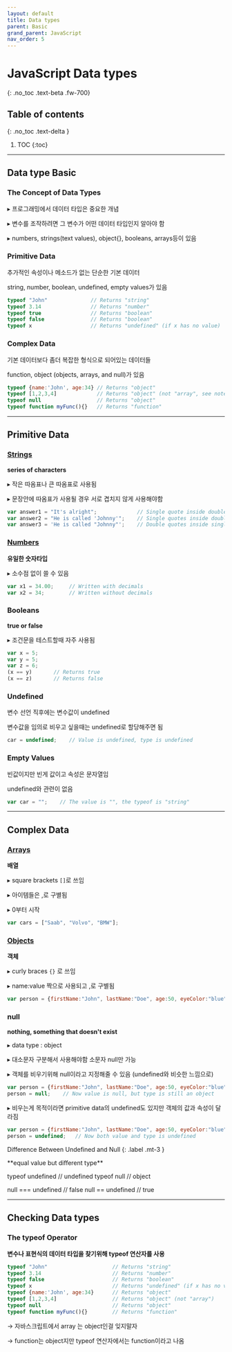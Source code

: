 ```yaml
---
layout: default
title: Data types
parent: Basic
grand_parent: JavaScript
nav_order: 5
---
```


# JavaScript Data types
{: .no_toc .text-beta .fw-700}

## Table of contents
{: .no_toc .text-delta }

1. TOC
{:toc}

---

## Data type Basic

### The Concept of Data Types

&#9656; 프로그래밍에서 데이터 타입은 중요한 개념

&#9656; 변수를 조작하려면 그 변수가 어떤 데이터 타입인지 알아야 함

&#9656; numbers, strings(text values), object{}, booleans, arrays등이 있음

### Primitive Data

추가적인 속성이나 메소드가 없는 단순한 기본 데이터

string, number, boolean, undefined, empty values가 있음

```js
typeof "John"              // Returns "string"
typeof 3.14                // Returns "number"
typeof true                // Returns "boolean"
typeof false               // Returns "boolean"
typeof x                   // Returns "undefined" (if x has no value)
```

### Complex Data

기본 데이터보다 좀더 복잡한 형식으로 되어있는 데이터들 

function, object (objects, arrays, and null)가 있음

```js
typeof {name:'John', age:34} // Returns "object"
typeof [1,2,3,4]             // Returns "object" (not "array", see note below)
typeof null                  // Returns "object"
typeof function myFunc(){}   // Returns "function"
```

---

## Primitive Data

### [Strings](https://gekdev.github.io/docs/javascript/strings/)

**series of characters**

&#9656; 작은 따옴표나 큰 따옴표로 사용됨

&#9656; 문장안에 따옴표가 사용될 경우 서로 겹치지 않게 사용해야함

```js
var answer1 = "It's alright";             // Single quote inside double quotes
var answer2 = "He is called 'Johnny'";    // Single quotes inside double quotes
var answer3 = 'He is called "Johnny"';    // Double quotes inside single quotes
```

### [Numbers](https://gekdev.github.io/docs/javascript/numbers/)

**유일한 숫자타입**

&#9656; 소수점 없이 쓸 수 있음

```js
var x1 = 34.00;     // Written with decimals
var x2 = 34;        // Written without decimals
```

### Booleans

**true or false**

&#9656; 조건문을 테스트할때 자주 사용됨

```js
var x = 5;
var y = 5;
var z = 6;
(x == y)       // Returns true
(x == z)       // Returns false
```

### Undefined

변수 선언 직후에는 변수값이 undefined

변수값을 임의로 비우고 싶을때는 undefined로 할당해주면 됨


```js
car = undefined;    // Value is undefined, type is undefined
```

### Empty Values

빈값이지만 빈게 값이고 속성은 문자열임

undefined와 관련이 없음

```js
var car = "";    // The value is "", the typeof is "string"
```

---

## Complex Data

### [Arrays](https://gekdev.github.io/docs/javascript/array/)

**배열**

&#9656; square brackets `[]`로 쓰임

&#9656; 아이템들은 ,로 구별됨

&#9656; 0부터 시작

```js
var cars = ["Saab", "Volvo", "BMW"];
```

### [Objects](https://gekdev.github.io/docs/javascript/objects/)

**객체**

&#9656; curly braces `{}` 로 쓰임

&#9656; name:value 짝으로 사용되고 ,로 구별됨

```js
var person = {firstName:"John", lastName:"Doe", age:50, eyeColor:"blue"};
```

### null

**nothing, something that doesn't exist**

&#9656; data type : object

&#9656; 대소문자 구분해서 사용해야함 소문자 null만 가능

&#9656; 객체를 비우기위해 null이라고 지정해줄 수 있음 (undefined와 비슷한 느낌으로)

```js
var person = {firstName:"John", lastName:"Doe", age:50, eyeColor:"blue"};
person = null;    // Now value is null, but type is still an object
```

&#9656; 비우는게 목적이라면 primitive data의 undefined도 있지만 객체의 값과 속성이 달라짐

```js
var person = {firstName:"John", lastName:"Doe", age:50, eyeColor:"blue"};
person = undefined;   // Now both value and type is undefined
```
	
Difference Between Undefined and Null
{: .label .mt-3 }
<div class="code-example" markdown="1">
**equal value but different type**

typeof undefined           // undefined
typeof null                // object

null === undefined         // false
null == undefined          // true
</div>

---

## Checking Data types

### The typeof Operator

**변수나 표현식의 데이터 타입을 찾기위해 typeof 연산자를 사용**

```js
typeof "John"        	          // Returns "string"
typeof 3.14         	          // Returns "number"
typeof false         	          // Returns "boolean"
typeof x            	          // Returns "undefined" (if x has no value)
typeof {name:'John', age:34}      // Returns "object"
typeof [1,2,3,4]                  // Returns "object" (not "array")
typeof null                       // Returns "object"
typeof function myFunc(){}        // Returns "function"
```

&#8594; 자바스크립트에서 array 는 object인걸 잊지말자

&#8594; function는 object지만 typeof 연산자에서는 function이라고 나옴
